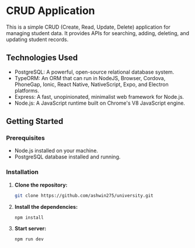 #  CRUD Application

This is a simple CRUD (Create, Read, Update, Delete) application for managing student data. It provides APIs for searching, adding, deleting, and updating student records.

## Technologies Used

- PostgreSQL: A powerful, open-source relational database system.
- TypeORM: An ORM that can run in NodeJS, Browser, Cordova, PhoneGap, Ionic, React Native, NativeScript, Expo, and Electron platforms.
- Express: A fast, unopinionated, minimalist web framework for Node.js.
- Node.js: A JavaScript runtime built on Chrome's V8 JavaScript engine.

## Getting Started

### Prerequisites

- Node.js installed on your machine.
- PostgreSQL database installed and running.

### Installation

1. **Clone the repository:**

   ```bash
   git clone https://github.com/ashwin275/university.git
2. **Install the dependencies:**
      ```bash
      npm install
      
 3. **Start  server:**
      ```bash
      npm run dev
